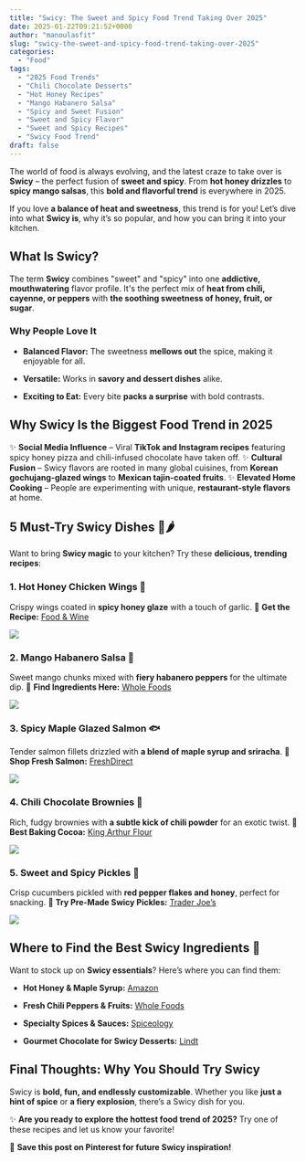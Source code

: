 ```yaml
---
title: "Swicy: The Sweet and Spicy Food Trend Taking Over 2025"
date: 2025-01-22T09:21:52+0000
author: "manoulasfit"
slug: "swicy-the-sweet-and-spicy-food-trend-taking-over-2025"
categories:
  - "Food"
tags:
  - "2025 Food Trends"
  - "Chili Chocolate Desserts"
  - "Hot Honey Recipes"
  - "Mango Habanero Salsa"
  - "Spicy and Sweet Fusion"
  - "Sweet and Spicy Flavor"
  - "Sweet and Spicy Recipes"
  - "Swicy Food Trend"
draft: false
---
```

The world of food is always evolving, and the latest craze to take over is **Swicy** – the perfect fusion of **sweet and spicy**. From **hot honey drizzles** to **spicy mango salsas**, this **bold and flavorful trend** is everywhere in 2025.

If you love **a balance of heat and sweetness**, this trend is for you! Let’s dive into what **Swicy is**, why it’s so popular, and how you can bring it into your kitchen.

## **What Is Swicy?**

The term **Swicy** combines "sweet" and "spicy" into one **addictive, mouthwatering** flavor profile. It's the perfect mix of **heat from chili, cayenne, or peppers** with **the soothing sweetness of honey, fruit, or sugar**.

### **Why People Love It**

- **Balanced Flavor:** The sweetness **mellows out** the spice, making it enjoyable for all.

- **Versatile:** Works in **savory and dessert dishes** alike.

- **Exciting to Eat:** Every bite **packs a surprise** with bold contrasts.

## **Why Swicy Is the Biggest Food Trend in 2025**

✨ **Social Media Influence** – Viral **TikTok and Instagram recipes** featuring spicy honey pizza and chili-infused chocolate have taken off.
✨ **Cultural Fusion** – Swicy flavors are rooted in many global cuisines, from **Korean gochujang-glazed wings** to **Mexican tajin-coated fruits**.
✨ **Elevated Home Cooking** – People are experimenting with unique, **restaurant-style flavors** at home.

## **5 Must-Try Swicy Dishes** 🍯🌶️

Want to bring **Swicy magic** to your kitchen? Try these **delicious, trending recipes**:

### **1. Hot Honey Chicken Wings** 🍗

Crispy wings coated in **spicy honey glaze** with a touch of garlic. 🔗 **Get the Recipe:** [Food & Wine](https://www.foodandwine.com/)

![
](/DALL·E-2025-01-22-00.42.54-A-visually-appealing-image-of-hot-honey-chicken-wings-glazed-with-a-golden-spicy-honey-sauce.-The-wings-are-arranged-on-a-rustic-wooden-platter-with-.webp)

### **2. Mango Habanero Salsa** 🥭

Sweet mango chunks mixed with **fiery habanero peppers** for the ultimate dip. 🔗 **Find Ingredients Here:** [Whole Foods](https://www.wholefoodsmarket.com/)

![](/DALL·E-2025-01-22-00.43.23-A-vibrant-image-of-fresh-mango-habanero-salsa-served-in-a-rustic-bowl.-The-salsa-features-bright-orange-mango-chunks-fiery-red-habanero-peppers-fine.webp)

### **3. Spicy Maple Glazed Salmon** 🐟

Tender salmon fillets drizzled with **a blend of maple syrup and sriracha**. 🔗 **Shop Fresh Salmon:** [FreshDirect](https://www.freshdirect.com/)

![](/DALL·E-2025-01-22-00.43.39-A-beautifully-plated-spicy-maple-glazed-salmon-fillet-with-a-golden-slightly-caramelized-glaze.-The-dish-is-garnished-with-fresh-herbs-and-served-on-.webp)

### **4. Chili Chocolate Brownies** 🍫

Rich, fudgy brownies with **a subtle kick of chili powder** for an exotic twist. 🔗 **Best Baking Cocoa:** [King Arthur Flour](https://www.kingarthurbaking.com/)

![](/DALL·E-2025-01-22-00.44.00-A-delicious-and-visually-appealing-plate-of-chili-chocolate-brownies.-The-brownies-are-rich-and-fudgy-with-a-dark-chocolate-color-topped-with-a-light-1.webp)

### **5. Sweet and Spicy Pickles** 🥒

Crisp cucumbers pickled with **red pepper flakes and honey**, perfect for snacking. 🔗 **Try Pre-Made Swicy Pickles:** [Trader Joe’s](https://www.traderjoes.com/)

![](/DALL·E-2025-01-22-00.44.19-A-beautifully-arranged-plate-of-sweet-and-spicy-pickles-in-a-rustic-setting.-The-pickles-are-sliced-and-infused-with-red-pepper-flakes-and-honey-disp.webp)

## **Where to Find the Best Swicy Ingredients** 🛒

Want to stock up on **Swicy essentials**? Here’s where you can find them:

- **Hot Honey & Maple Syrup:** [Amazon](https://www.amazon.com/)

- **Fresh Chili Peppers & Fruits:** [Whole Foods](https://www.wholefoodsmarket.com/)

- **Specialty Spices & Sauces:** [Spiceology](https://spiceology.com/)

- **Gourmet Chocolate for Swicy Desserts:** [Lindt](https://www.lindtusa.com/)

## **Final Thoughts: Why You Should Try Swicy**

Swicy is **bold, fun, and endlessly customizable**. Whether you like **just a hint of spice** or **a fiery explosion**, there’s a Swicy dish for you.

✨ **Are you ready to explore the hottest food trend of 2025?** Try one of these recipes and let us know your favorite!

📌 **Save this post on Pinterest for future Swicy inspiration!**
